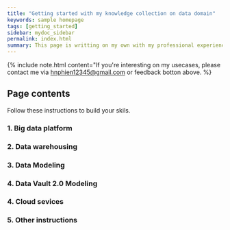 ```yaml
---
title: "Getting started with my knowledge collection on data domain"
keywords: sample homepage
tags: [getting_started]
sidebar: mydoc_sidebar
permalink: index.html
summary: This page is writting on my own with my professional experience. Some of them is referenced from multiple of sources, it will be noted.
---
```


{% include note.html content="If you're interesting on my usecases, please contact me via hnphien12345@gmail.com or feedback botton above. %}

## Page contents

Follow these instructions to build your skils.

### 1. Big data platform

### 2. Data warehousing

### 3. Data Modeling

### 4. Data Vault 2.0 Modeling

### 4. Cloud sevices

### 5. Other instructions

